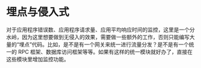 # 埋点与侵入式

对于应用程序错误数、应用程序请求量、应用平均响应时间的监控，这里是一个分水岭，因为这里想要做到无侵入的效果，需要做一些额外的工作，否则只能编写大量的“埋点”代码。比如，是不是有一个网关来统一进行流量分发？是不是有一个统一的 RPC 框架、数据库访问框架等等。如果有这样的统一模块就好办了，直接在这些模块里增加监控功能。
